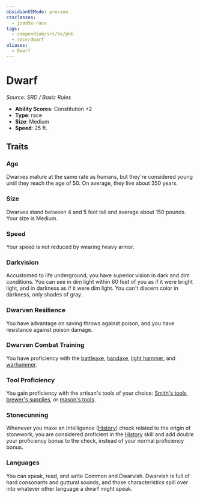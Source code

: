 ```yaml
---
obsidianUIMode: preview
cssclasses:
  - json5e-race
tags:
  - compendium/src/5e/phb
  - race/dwarf
aliases:
  - Dwarf
---
```

# Dwarf
*Source: SRD / Basic Rules*  

- **Ability Scores**: Constitution +2
- **Type**: race
- **Size**: Medium
- **Speed**: 25 ft.

## Traits

### Age

Dwarves mature at the same rate as humans, but they're considered young until they reach the age of 50. On average, they live about 350 years.

### Size

Dwarves stand between 4 and 5 feet tall and average about 150 pounds. Your size is Medium.

### Speed

Your speed is not reduced by wearing heavy armor.

### Darkvision

Accustomed to life underground, you have superior vision in dark and dim conditions. You can see in dim light within 60 feet of you as if it were bright light, and in darkness as if it were dim light. You can't discern color in darkness, only shades of gray.

### Dwarven Resilience

You have advantage on saving throws against poison, and you have resistance against poison damage.

### Dwarven Combat Training

You have proficiency with the [battleaxe](battleaxe.md), [handaxe](handaxe.md), [light hammer](light-hammer.md), and [warhammer](warhammer.md).

### Tool Proficiency

You gain proficiency with the artisan's tools of your choice: [Smith's tools](smiths-tools.md), [brewer's supplies](brewers-supplies.md), or [mason's tools](masons-tools.md).

### Stonecunning

Whenever you make an Intelligence ([History](skills.md#History)) check related to the origin of stonework, you are considered proficient in the [History](skills.md#History) skill and add double your proficiency bonus to the check, instead of your normal proficiency bonus.

### Languages

You can speak, read, and write Common and Dwarvish. Dwarvish is full of hard consonants and guttural sounds, and those characteristics spill over into whatever other language a dwarf might speak.